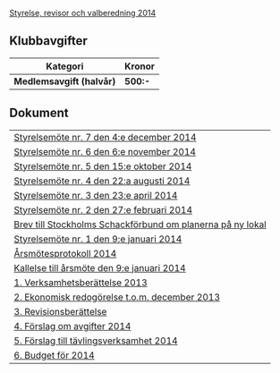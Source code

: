 [Styrelse, revisor och valberedning 2014](SENIOR/htmfiler/seniorstyrelse_2014.pdf)

## Klubbavgifter

Kategori|Kronor
---|---
<b>Medlemsavgift (halvår)</b>|<b>500:-</b>

## Dokument
| |
|-|
|[Styrelsemöte nr. 7 den 4:e december 2014](SENIOR/htmfiler/Protokoll_SrS_nr7_2014.pdf)|
|[Styrelsemöte nr. 6 den 6:e november 2014](SENIOR/htmfiler/Protokoll_SrS_nr6_2014.pdf)|
|[Styrelsemöte nr. 5 den 15:e oktober 2014](SENIOR/htmfiler/Protokoll_SrS_nr5_2014.pdf)|
|[Styrelsemöte nr. 4 den 22:a augusti 2014](SENIOR/htmfiler/Protokoll_SrS_nr4_2014.pdf)|
|[Styrelsemöte nr. 3 den 23:e april 2014](SENIOR/htmfiler/Protokoll_SrS_nr3_2014.pdf)|
|[Styrelsemöte nr. 2 den 27:e februari 2014](SENIOR/htmfiler/Protokoll_SrS_nr2_2014.pdf)|
|[Brev till Stockholms Schackförbund om planerna på ny lokal](SENIOR/htmfiler/BrevKaplansbacken.pdf)|
|[Styrelsemöte nr. 1 den 9:e januari 2014](SENIOR/htmfiler/Protokoll_SrS_nr1_2014.pdf)|
|[Årsmötesprotokoll 2014](SENIOR/htmfiler/arsmote_protokoll_2014.pdf)|
|[Kallelse till årsmöte den 9:e januari 2014](SENIOR/htmfiler/Kallelse_arsmote_2014_SrS.pdf)|
|[1. Verksamhetsberättelse 2013](SENIOR/htmfiler/Verksamhetsberattelse_SrS_2013.pdf)|
|[2. Ekonomisk redogörelse t.o.m. december 2013](SENIOR/htmfiler/ekonomisk_redogorelse_SrS_2013.pdf)|
|[3. Revisionsberättelse](SENIOR/htmfiler/Revisionsberattelse_SrS_2013.pdf)|
|[4. Förslag om avgifter 2014](SENIOR/htmfiler/Forslag_om_avgifter_2014.pdf)|
|[5. Förslag till tävlingsverksamhet 2014](SENIOR/htmfiler/verksamhet_2014.pdf)|
|[6. Budget för 2014](SENIOR/htmfiler/Budget_for_SrS_2014.pdf)|
